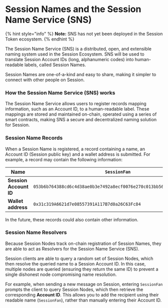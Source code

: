 # Session Names and the Session Name Service (SNS)

{% hint style="info" %}
**Note:** SNS has not yet been deployed in the Session Token ecosystem.
{% endhint %}

The Session Name Service (SNS) is a distributed, open, and extensible naming system used in the Session Ecosystem. SNS will be used to translate Session Account IDs (long, alphanumeric codes) into human-readable labels, called Session Names.

Session Names are one-of-a-kind and easy to share, making it simpler to connect with other people on Session.

### How the Session Name Service (SNS) works

The Session Name Service allows users to register records mapping information, such as an Account ID, to a human-readable label. These mappings are stored and maintained on-chain, operated using a series of smart contracts, making SNS a secure and decentralized naming solution for Session.

### Session Name Records

When a Session Name is registered, a record containing a name, an Account ID (Session public key) and a wallet address is submitted. For example, a record may contain the following information:

| **Name**               | `SessionFan`                                                         |
| ---------------------- | -------------------------------------------------------------------- |
| **Session Account ID** | `053b6b764388cd6c4d38ae0b3e7492a8ecf0076e270c013bb5693d973045f45254` |
| **Wallet address**     | `0x31c319A6621d7e08557391A117B7d0a26C63Fc84`                         |

In the future, these records could also contain other information.

### Session Name Resolvers

Because Session Nodes track on-chain registration of Session Names, they are able to act as Resolvers for the Session Name Service (SNS).

Session clients are able to query a random set of Session Nodes, which then resolve the queried name to a Session Account ID. In this case, multiple nodes are queried (ensuring they return the same ID) to prevent a single dishonest node compromising name resolution.&#x20;

For example, when sending a new message on Session, entering `SessionFan` prompts the client to query Session Nodes, which then retrieve the corresponding **Account ID**. This allows you to add the recipient using their readable name (`SessionFan`), rather than manually entering their Account ID.
